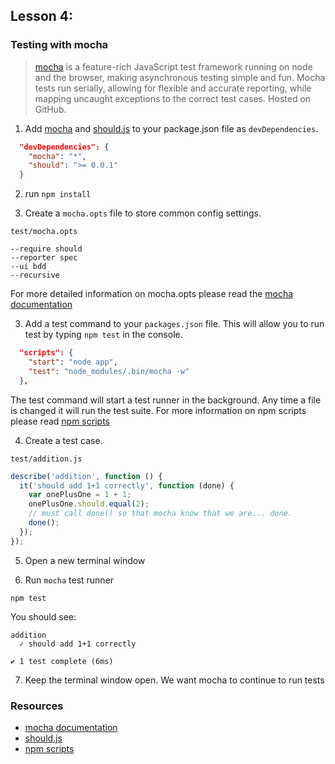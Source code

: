 ## Lesson 4:
### Testing with mocha

> [mocha](http://visionmedia.github.com/mocha/) is a feature-rich JavaScript test framework running on node and the browser, making asynchronous testing simple and fun. Mocha tests run serially, allowing for flexible and accurate reporting, while mapping uncaught exceptions to the correct test cases. Hosted on GitHub.

1. Add [mocha](http://visionmedia.github.com/mocha/) and [should.js](https://github.com/visionmedia/should.js/) to your package.json file as `devDependencies`.

  ```json
    "devDependencies": {
      "mocha": "*",
      "should": ">= 0.0.1"
    }
  ```

2. run `npm install`

3. Create a `mocha.opts` file to store common config settings.
  
  `test/mocha.opts`

  ```
  --require should
  --reporter spec
  --ui bdd
  --recursive
  ```
  For more detailed information on mocha.opts please read the [mocha documentation](http://visionmedia.github.com/mocha/)

3. Add a test command to your `packages.json` file. This will allow you
   to run test by typing `npm test` in the console.

  ```json
    "scripts": {
      "start": "node app",
      "test": "node_modules/.bin/mocha -w"
    },
  ```
  The test command will start a test runner in the background. Any time a file is changed it will run the test suite. 
  For more information on npm scripts please read [npm scripts](https://npmjs.org/doc/scripts.html)

4. Create a test case.
  
  `test/addition.js`

  ```javascript
  describe('addition', function () {
    it('should add 1+1 correctly', function (done) {
      var onePlusOne = 1 + 1;
      onePlusOne.should.equal(2);
      // must call done() so that mocha know that we are... done.
      done();
    });
  });
  ```

5. Open a new terminal window

6. Run `mocha` test runner

  ```
  npm test
  ```

  You should see:

  ```
  addition
    ✓ should add 1+1 correctly 

  ✔ 1 test complete (6ms)
  ```

7. Keep the terminal window open. We want mocha to continue to run tests

### Resources

- [mocha documentation](http://visionmedia.github.com/mocha/)
- [should.js](https://github.com/visionmedia/should.js/)
- [npm scripts](https://npmjs.org/doc/scripts.html)
